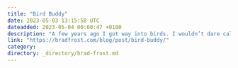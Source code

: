 ```yaml
---
title: "Bird Buddy"
date: 2023-05-03 13:15:58 UTC
dateadded: 2023-05-04 00:00:47 +0100
description: "A few years ago I got way into birds. I wouldn’t dare call myself a die-hard birder (yet), but it’s been a lot of fun to learn about the birds that show up in my back yard. I backed Bird […]"
link: "https://bradfrost.com/blog/post/bird-buddy/"
category:
directory: _directory/brad-frost.md
---
```

